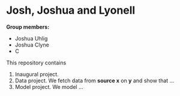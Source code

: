 # Josh, Joshua and Lyonell

**Group members:**
- Joshua Uhlig
- Joshua Clyne
- C

This repository contains  
1. Inaugural project. 
2. Data project. We fetch data from **source x** on **y** and show that ...
3. Model project. We model ...
